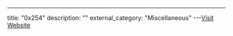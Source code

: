 ---
title: "0x254"
description: ""
external_category: "Miscellaneous"
---[Visit Website](https://github.com/0x254)

